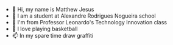 - 👋 Hi, my name is Matthew Jesus
- 👀 I am a student at Alexandre Rodrigues Nogueira school
- 🌱 I'm from Professor Leonardo's Technology Innovation class
- 💞️ I love playing basketball
- 📫 In my spare time draw graffiti

<!---
StarNyG/StarNyG is a ✨ special ✨ repository because its `README.md` (this file) appears on your GitHub profile.
You can click the Preview link to take a look at your changes.
--->
